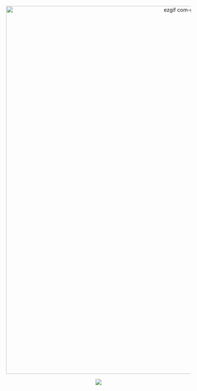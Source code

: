 <p align="center">
  <img src="https://user-images.githubusercontent.com/113874361/205428190-afedf687-cf00-486a-90c3-64a3350a44d6.gif" alt="ezgif com-gif-maker (1)" width="1000px" />
</p>

<p align="center">
    <img src="https://skillicons.dev/icons?i=js,py,html,css,nodejs,express,react,django,mongodb,postgres,aws,heroku,vscode,ps,ai" />
</p>
